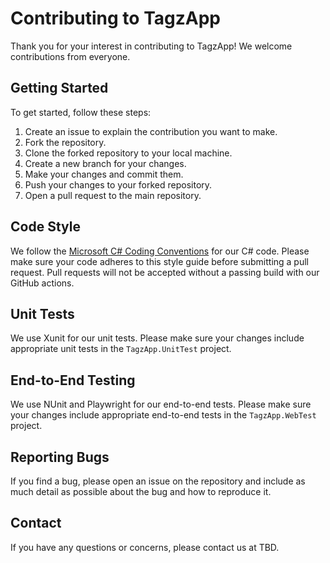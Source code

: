 # Contributing to TagzApp

Thank you for your interest in contributing to TagzApp! We welcome contributions from everyone.

## Getting Started

To get started, follow these steps:

1. Create an issue to explain the contribution you want to make.
1. Fork the repository.
1. Clone the forked repository to your local machine.
1. Create a new branch for your changes.
1. Make your changes and commit them.
1. Push your changes to your forked repository.
1. Open a pull request to the main repository.

## Code Style

We follow the [Microsoft C# Coding Conventions](https://docs.microsoft.com/en-us/dotnet/csharp/programming-guide/inside-a-program/coding-conventions) for our C# code. Please make sure your code adheres to this style guide before submitting a pull request.  Pull requests will not be accepted without a passing build with our GitHub actions.

## Unit Tests

We use Xunit for our unit tests. Please make sure your changes include appropriate unit tests in the `TagzApp.UnitTest` project.

## End-to-End Testing

We use NUnit and Playwright for our end-to-end tests. Please make sure your changes include appropriate end-to-end tests in the `TagzApp.WebTest` project.

## Reporting Bugs

If you find a bug, please open an issue on the repository and include as much detail as possible about the bug and how to reproduce it.

## Contact

If you have any questions or concerns, please contact us at TBD.
